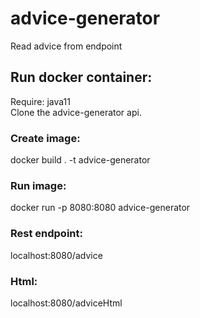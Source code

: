 # advice-generator

Read advice from endpoint


## Run docker container:
Require: java11  
Clone the advice-generator api.  

### Create image: 
 docker build . -t advice-generator

### Run image:
 docker run -p 8080:8080 advice-generator

### Rest endpoint:
localhost:8080/advice

### Html:
localhost:8080/adviceHtml

